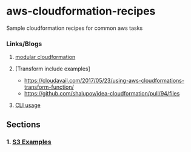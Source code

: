 # aws-cloudformation-recipes
Sample cloudformation recipes for common aws tasks

### Links/Blogs

1. [modular cloudformation](https://thomasvachon.com/articles/making-modular-cloudformation-with-includes/)
2. [Transform include examples]
    - https://cloudavail.com/2017/05/23/using-aws-cloudformations-transform-function/
    - https://github.com/shalupov/idea-cloudformation/pull/94/files

3. [CLI usage](http://www.bilalakil.me/beginners-guide-to-cloudformation-and-aws-cli-part-1/comment-page-1/)

## Sections

### 1.  [S3 Examples](templates/s3/s3_resources.md)

